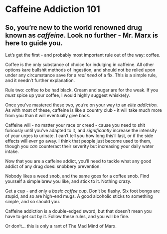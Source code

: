 # Caffeine Addiction 101

## So, you’re new to the world renowned drug known as *caffeine*. Look no further - Mr. Marx is here to guide you.

Let’s get the first - and probably most important rule out of the way: coffee.

Coffee is the only substance of choice for indulging in caffeine. All other options kare bullshit methods of ingestion, and should not be relied upon under any circumstance save for a *real need* of a fix. This is a simple rule, and it needn’t further explanation.

Rule two: coffee to be had black. Cream and sugar are for the weak. If you *must* spice up your coffee, I would highly suggest whisk(e)y.

Once you’ve mastered these two, you’re on your way to an *elite addiction.* As with most of these, caffeine is like a country club - it will take much more from you than it will eventually give back.

Caffeine will - no matter your race or creed - cause you need to shit furiously until you’ve adapted to it, and *significantly* increase the intensity of your urges to urinate. I can’t tell you how long this’ll last, or if the side effects will *ever* go away. I think that people just become used to them, though you *can* counteract their severity but increasing your daily water intake.

Now that you are a caffeine addict, you’ll need to tackle what any good addict of any drug does: snobbery prevention.

Nobody likes a weed snob, and the same goes for a coffee snob. Find yourself a simple brew you like, and stick to it. Nothing crazy. 

Get a cup - and only a *basic coffee cup*. Don’t be flashy. Six foot bongs are stupid, and so are high-end mugs. A good alcoholic sticks to something simple, and so should you.

Caffeine addiction is a double-edged sword, but that doesn’t mean you have to get cut by it. Follow these rules, and you will be fine.

Or don’t… this is only a rant of The Mad Mind of Marx.

